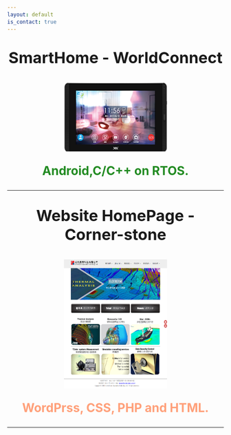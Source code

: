 ```yaml
---
layout: default
is_contact: true
---
```

<p align="center" style="font-weight:bolder;font-size:36px;"> SmartHome - WorldConnect</p>
<img src="VIA_WorldConnect.png" style="width:240px;height:160px;display:block; margin:auto;"/>
<p align="center" style="font-weight:bolder;font-size:28px;color:forestgreen;">Android,C/C++ on RTOS.</p>

---

<p align="center" style="font-weight:bolder;font-size:36px;"> Website HomePage - Corner-stone</p>
<img src="corner-stone.png" style="width:240px;height:300px;display:block; margin:auto;"/>
<p align="center" style="font-weight:bolder;font-size:28px;color:lightsalmon;">WordPrss, CSS, PHP and HTML.</p>

---

